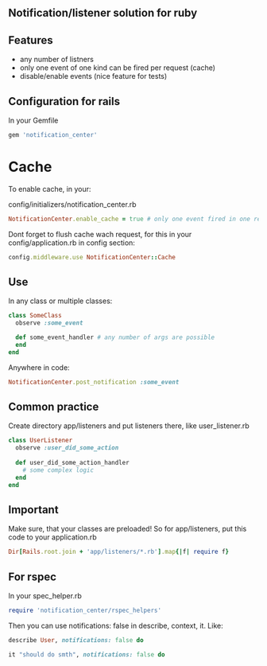 ## Notification/listener solution for ruby

## Features

* any number of listners
* only one event of one kind can be fired per request (cache)
* disable/enable events (nice feature for tests)

## Configuration for rails

In your Gemfile

```ruby
gem 'notification_center'
```

# Cache

To enable cache, in your:

config/initializers/notification_center.rb

```ruby
NotificationCenter.enable_cache = true # only one event fired in one request scope, default is false
```
Dont forget to flush cache wach request, for this in your config/application.rb in config section:
```ruby
config.middleware.use NotificationCenter::Cache
```

## Use

In any class or multiple classes:

```ruby
class SomeClass
  observe :some_event

  def some_event_handler # any number of args are possible
  end
end
```

Anywhere in code:

```ruby
NotificationCenter.post_notification :some_event
```

## Common practice

Create directory app/listeners and put listeners there, like user_listener.rb

```ruby
class UserListener
  observe :user_did_some_action
  
  def user_did_some_action_handler
    # some complex logic
  end
end
```

## Important

Make sure, that your classes are preloaded!
So for app/listeners, put this code to your application.rb

```ruby
Dir[Rails.root.join + 'app/listeners/*.rb'].map{|f| require f}
```

## For rspec

In your spec_helper.rb

```ruby
require 'notification_center/rspec_helpers'
```

Then you can use notifications: false in describe, context, it. Like:

```ruby
describe User, notifications: false do

it "should do smth", notifications: false do
```